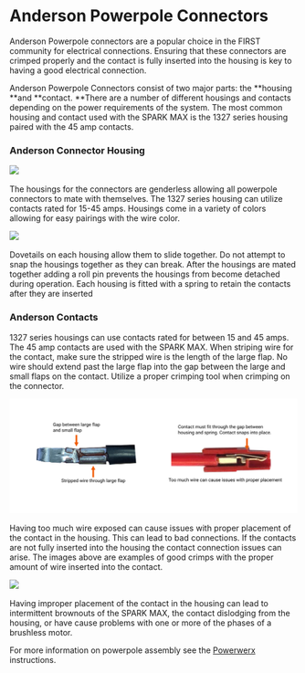 # Anderson Powerpole Connectors

Anderson Powerpole connectors are a popular choice in the FIRST community for electrical connections. Ensuring that these connectors are crimped properly and the contact is fully inserted into the housing is key to having a good electrical connection.&#x20;

Anderson Powerpole Connectors consist of two major parts: the **housing **and **contact. **There are a number of different housings and contacts depending on the power requirements of the system. The most common housing and contact used with the SPARK MAX is the 1327 series housing paired with the 45 amp contacts.

### Anderson Connector Housing

![](../.gitbook/assets/app\_iso.svg)

The housings for the connectors are genderless allowing all powerpole connectors to mate with themselves. The 1327 series housing can utilize contacts rated for 15-45 amps. Housings come in a variety of colors allowing for easy pairings with the wire color.&#x20;

![](../.gitbook/assets/app\_dovetail\_rollpin.svg)

Dovetails on each housing allow them to slide together. Do not attempt to snap the housings together as they can break. After the housings are mated together adding a roll pin prevents the housings from become detached during operation. Each housing is fitted with a spring to retain the contacts after they are inserted

### Anderson Contacts

1327 series housings can use contacts rated for between 15 and 45 amps. The 45 amp contacts are used with the SPARK MAX. When striping wire for the contact, make sure the stripped wire is the length of the large flap. No wire should extend past the large flap into the gap between the large and small flaps on the contact. Utilize a proper crimping tool when crimping on the connector.

![](../.gitbook/assets/goodcrimp.svg)

Having too much wire exposed can cause issues with proper placement of the contact in the housing. This can lead to bad connections. If the contacts are not fully inserted into the housing the contact connection issues can arise. The images above are examples of good crimps with the proper amount of wire inserted into the contact.

![](../.gitbook/assets/contact-diagram.svg)

Having improper placement of the contact in the housing can lead to intermittent brownouts of the SPARK MAX, the contact dislodging from the housing, or have cause problems with one or more of the phases of a brushless motor.

For more information on powerpole assembly see the [Powerwerx ](https://powerwerx.com/help/powerpole-assembly-instructions)instructions.
